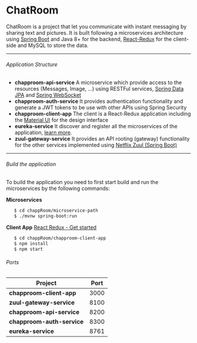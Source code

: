 # ChatRoom
ChatRoom is a project that let you communicate with instant messaging by sharing text and pictures. It is built following a microservices architecture using [Spring Boot](https://spring.io/projects/spring-boot "Spring Boot") and Java 8+ for the backend, [React-Redux](https://react-redux.js.org/ "React-Redux") for the client-side and MySQL to store the data.

------------


###### Application Structure
- **chapproom-api-service**
	A microservice which provide access to the resources (Messages, Image, ...)  using RESTFul services, [Spring Data JPA](https://spring.io/projects/spring-data-jpa "Spring Data JPA") and [Spring WebSocket](https://spring.io/guides/gs/messaging-stomp-websocket/ "Spring WebSocket")
- **chapproom-auth-service**
	It provides authentication functionality and generate a JWT tokens to be use with other APIs using Spring Security
- **chapproom-client-app**
	The client is a React-Redux application including the [Material UI](https://material-ui.com/ "Material UI") for the design interface
- **eureka-service**
	It discover and register all the microservices of the application, [learn more](https://spring.io/guides/gs/service-registration-and-discovery/ "learn more").
- **zuul-gateway-service**
	It provides an API rooting (gateway) functionality for the other services implemented using [Netflix Zuul (Spring Boot)](https://spring.io/guides/gs/routing-and-filtering/ "Netflix Zuul (Spring Boot)")

------------


###### Build the application
To build the application you need to first start build and run the microservices by the following commands:

**Microservices**
```bash
   $ cd chappRoom/microservice-path
   $ ./mvnw spring-boot:run
```

**Client App** 
[React Redux - Get started](https://react-redux.js.org/introduction/quick-start "React Redux - Get sarted")

```bash
   $ cd chappRoom/chapproom-client-app
   $ npm install
   $ npm start
```
###### Ports
| Project  | Port  |
| ------------ | ------------ |
| **chapproom-client-app** | 3000 |
| **zuul-gateway-service** | 8100 |
| **chapproom-api-service**  | 8200  |
| **chapproom-auth-service**  | 8300  |
| **eureka-service**  |  8761 |

